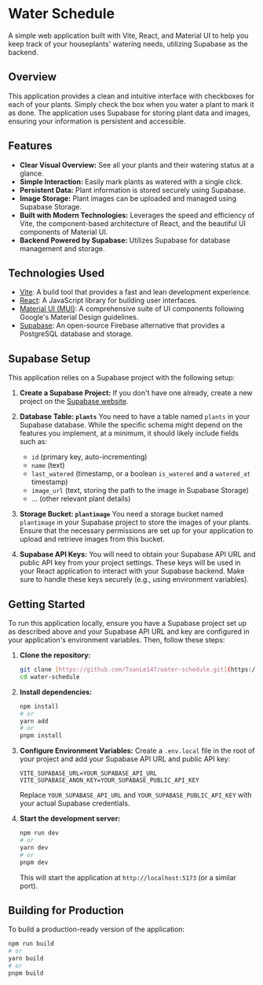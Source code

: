 # Water Schedule

A simple web application built with Vite, React, and Material UI to help you keep track of your houseplants' watering needs, utilizing Supabase as the backend.

## Overview

This application provides a clean and intuitive interface with checkboxes for each of your plants. Simply check the box when you water a plant to mark it as done. The application uses Supabase for storing plant data and images, ensuring your information is persistent and accessible.

## Features

* **Clear Visual Overview:** See all your plants and their watering status at a glance.
* **Simple Interaction:** Easily mark plants as watered with a single click.
* **Persistent Data:** Plant information is stored securely using Supabase.
* **Image Storage:** Plant images can be uploaded and managed using Supabase Storage.
* **Built with Modern Technologies:** Leverages the speed and efficiency of Vite, the component-based architecture of React, and the beautiful UI components of Material UI.
* **Backend Powered by Supabase:** Utilizes Supabase for database management and storage.

## Technologies Used

* [Vite](https://vitejs.dev/): A build tool that provides a fast and lean development experience.
* [React](https://react.dev/): A JavaScript library for building user interfaces.
* [Material UI (MUI)](https://mui.com/): A comprehensive suite of UI components following Google's Material Design guidelines.
* [Supabase](https://supabase.com/): An open-source Firebase alternative that provides a PostgreSQL database and storage.

## Supabase Setup

This application relies on a Supabase project with the following setup:

1.  **Create a Supabase Project:**
    If you don't have one already, create a new project on the [Supabase website](https://supabase.com/).

2.  **Database Table: `plants`**
    You need to have a table named `plants` in your Supabase database. While the specific schema might depend on the features you implement, at a minimum, it should likely include fields such as:
    * `id` (primary key, auto-incrementing)
    * `name` (text)
    * `last_watered` (timestamp, or a boolean `is_watered` and a `watered_at` timestamp)
    * `image_url` (text, storing the path to the image in Supabase Storage)
    * ... (other relevant plant details)

3.  **Storage Bucket: `plantimage`**
    You need a storage bucket named `plantimage` in your Supabase project to store the images of your plants. Ensure that the necessary permissions are set up for your application to upload and retrieve images from this bucket.

4.  **Supabase API Keys:**
    You will need to obtain your Supabase API URL and public API key from your project settings. These keys will be used in your React application to interact with your Supabase backend. Make sure to handle these keys securely (e.g., using environment variables).

## Getting Started

To run this application locally, ensure you have a Supabase project set up as described above and your Supabase API URL and key are configured in your application's environment variables. Then, follow these steps:

1.  **Clone the repository:**
    ```bash
    git clone [https://github.com/ToanLe147/water-schedule.git](https://github.com/ToanLe147/water-schedule.git)
    cd water-schedule
    ```

2.  **Install dependencies:**
    ```bash
    npm install
    # or
    yarn add
    # or
    pnpm install
    ```

3.  **Configure Environment Variables:**
    Create a `.env.local` file in the root of your project and add your Supabase API URL and public API key:
    ```
    VITE_SUPABASE_URL=YOUR_SUPABASE_API_URL
    VITE_SUPABASE_ANON_KEY=YOUR_SUPABASE_PUBLIC_API_KEY
    ```
    Replace `YOUR_SUPABASE_API_URL` and `YOUR_SUPABASE_PUBLIC_API_KEY` with your actual Supabase credentials.

4.  **Start the development server:**
    ```bash
    npm run dev
    # or
    yarn dev
    # or
    pnpm dev
    ```

    This will start the application at `http://localhost:5173` (or a similar port).

## Building for Production

To build a production-ready version of the application:

```bash
npm run build
# or
yarn build
# or
pnpm build
